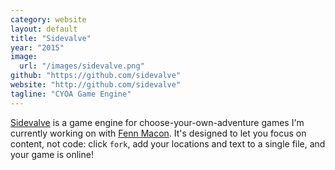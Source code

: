 ```yaml
---
category: website
layout: default
title: "Sidevalve"
year: "2015"
image:
  url: "/images/sidevalve.png"
github: "https://github.com/sidevalve"
website: "http://github.com/sidevalve"
tagline: "CYOA Game Engine"
---
```

[Sidevalve](https://github.com/sidevalve) is a game engine for choose-your-own-adventure games I'm currently working on with [Fenn Macon](http://fenn.in). It's designed to let you focus on content, not code: click `fork`, add your locations and text to a single file, and your game is online!
